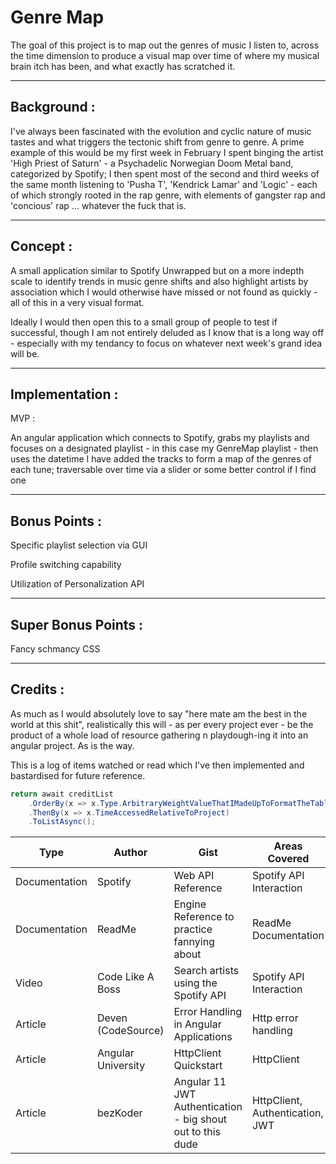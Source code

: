 # Genre Map #

The goal of this project is to map out the genres of music I listen to, across the time dimension to produce a visual map over time of where my musical brain itch has been, and what exactly has scratched it.

---
## Background : ##
I've always been fascinated with the evolution and cyclic nature of music tastes and what triggers the tectonic shift from genre to genre.
A prime example of this would be my first week in February I spent binging the artist 'High Priest of Saturn' - a Psychadelic Norwegian Doom Metal band, categorized by Spotify; I then spent most of the second and third weeks of the same month listening to 'Pusha T', 'Kendrick Lamar' and 'Logic' - each of which strongly rooted in the rap genre, with elements of gangster rap and 'concious' rap ... whatever the fuck that is.

---
## Concept : ##
A small application similar to Spotify Unwrapped but on a more indepth scale to identify trends in music genre shifts and also highlight artists by association which I would otherwise have missed or not found as quickly - all of this in a very visual format.

Ideally I would then open this to a small group of people to test if successful, though I am not entirely deluded as I know that is a long way off - especially with my tendancy to focus on whatever next week's grand idea will be.

---
## Implementation : ##

MVP : 

An angular application which connects to Spotify, grabs my playlists and focuses on a designated playlist - in this case my GenreMap playlist - then uses the datetime I have added the tracks to form a map of the genres of each tune; traversable over time via a slider or some better control if I find one

---
## Bonus Points : ##
Specific playlist selection via GUI

Profile switching capability

Utilization of Personalization API

---
## Super Bonus Points : ##

Fancy schmancy CSS 

---
## Credits : ##
As much as I would absolutely love to say "here mate am the best in the world at this shit", realistically this will - as per every project ever - be the product of a whole load of resource gathering n playdough-ing it into an angular project. As is the way.

This is a log of items watched or read which I've then implemented and bastardised for future reference.

```csharp OrderBy
return await creditList
    .OrderBy(x => x.Type.ArbitraryWeightValueThatIMadeUpToFormatTheTable)
    .ThenBy(x => x.TimeAccessedRelativeToProject)
    .ToListAsync();
```

|Type|Author|Gist|Areas Covered|Link|
|---|---|---|---|:---:|
|Documentation|Spotify|Web API Reference|Spotify API Interaction|[Cheers Mate](https://developer.spotify.com/documentation/web-api/reference/)|
|Documentation|ReadMe|Engine Reference to practice fannying about|ReadMe Documentation|[Cheers Mate](https://rdmd.readme.io/docs/)|
|Video|Code Like A Boss|Search artists using the Spotify API|Spotify API Interaction|[Cheers Mate](https://www.youtube.com/watch?v=3R_Mu_UaNvo)|
|Article|Deven (CodeSource)|Error Handling in Angular Applications|Http error handling|[Cheers Mate](https://codesource.io/error-handling-angular/)|
|Article|Angular University|HttpClient Quickstart|HttpClient|[Cheers Mate](https://blog.angular-university.io/angular-http/)|
|Article|bezKoder|Angular 11 JWT Authentication - big shout out to this dude|HttpClient, Authentication, JWT|[Cheers Mate](https://bezkoder.com/angular-11-jwt-auth/)|

